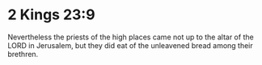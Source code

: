 # 2 Kings 23:9

Nevertheless the priests of the high places came not up to the altar of the LORD in Jerusalem, but they did eat of the unleavened bread among their brethren.